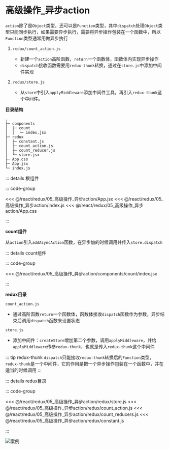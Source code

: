 # 高级操作_异步action

`action`除了是`Object`类型，还可以是`Function`类型，其中`dispatch`处理`Object`类型只能同步执行，如果需要异步执行，需要将异步操作包装在一个函数中，所以`Function`类型通常用做异步执行

1. `redux/count_action.js`
   - 新建一个`action`高阶函数，`return`一个函数体，函数体内实现异步操作
   - `dispatch`接收函数需要用`redux-thunk`转换，通过在`store.js`中添加中间件实现

2. `redux/store.js`
   - 从`store`中引入`applyMiddleware`添加中间件工具，再引入`redux-thunk`这个中间件。


**目录结构**

```
.
├─ components
│  ├─ count
│  │  └─ index.jsx
├─ redux
│  ├─ constant.js
│  ├─ count_action.js
│  ├─ count_reducer.js
│  └─ store.jsx
├─ App.css
├─ App.jsx
└─ index.js
```

::: details 根组件

::: code-group

<<< @/react/redux/05_高级操作_异步action/App.jsx
<<< @/react/redux/05_高级操作_异步action/index.js
<<< @/react/redux/05_高级操作_异步action/App.css

:::

**count组件**

从`action`引入`addAsyncAction`函数，在异步加的时候调用并传入`store.dispatch`

::: details count组件

::: code-group

<<< @/react/redux/05_高级操作_异步action/components/count/index.jsx

:::

**redux目录**

`count_action.js`
   - 通过高阶函数`return`一个函数体，函数体接收`dispatch`函数作为参数，异步结束后调用`dispatch`函数来设置状态

`store.js`
   - 添加中间件：`createStore`增加第二个参数，调用`applyMiddleware`，并给`applyMiddleware`传参`redux-thunk`，也就是传入`redux-thunk`这个中间件


::: tip redux-thunk
`dispatch`只能接收`redux-thunk`转换后的`Function`类型，`redux-thunk`是一个中间件，它的作用是把一个异步操作包装在一个函数中，并在适当的时候调用
:::

::: details redux目录

::: code-group

<<< @/react/redux/05_高级操作_异步action/redux/store.js
<<< @/react/redux/05_高级操作_异步action/redux/count_action.js
<<< @/react/redux/05_高级操作_异步action/redux/count_reducers.js
<<< @/react/redux/05_高级操作_异步action/redux/constant.js

:::

![案例](/react/redux/2024-08-19%2016.51.30.gif)